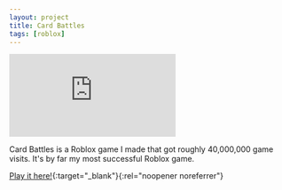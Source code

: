 ```yaml
---
layout: project
title: Card Battles
tags: [roblox]
---
```


<div class="responsive-video">
    <iframe src="https://www.youtube.com/embed/3Kb7zas-dFs?si=TSKAJqBB0VUiCnlY" title="YouTube video player" frameborder="0" allow="accelerometer; autoplay; clipboard-write; encrypted-media; gyroscope; picture-in-picture; web-share" allowfullscreen></iframe>
</div>

<p>Card Battles is a Roblox game I made that got roughly 40,000,000 game visits. It's by far my most successful Roblox game.</p>

[Play it here!](https://www.roblox.com/games/12512492069/Card-Battles){:target="_blank"}{:rel="noopener noreferrer"}